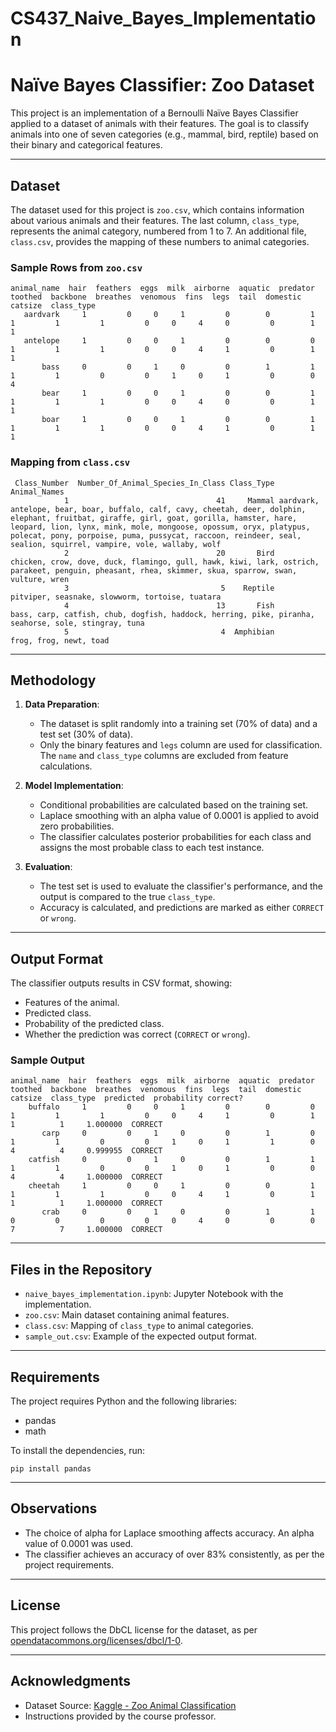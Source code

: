 # CS437_Naive_Bayes_Implementation

# Naïve Bayes Classifier: Zoo Dataset

This project is an implementation of a Bernoulli Naïve Bayes Classifier applied to a dataset of animals with their features. The goal is to classify animals into one of seven categories (e.g., mammal, bird, reptile) based on their binary and categorical features.

---

## Dataset
The dataset used for this project is `zoo.csv`, which contains information about various animals and their features. The last column, `class_type`, represents the animal category, numbered from 1 to 7. An additional file, `class.csv`, provides the mapping of these numbers to animal categories.

### Sample Rows from `zoo.csv`
```
animal_name  hair  feathers  eggs  milk  airborne  aquatic  predator  toothed  backbone  breathes  venomous  fins  legs  tail  domestic  catsize  class_type
   aardvark     1         0     0     1         0        0         1        1         1         1         0     0     4     0         0        1           1
   antelope     1         0     0     1         0        0         0        1         1         1         0     0     4     1         0        1           1
       bass     0         0     1     0         0        1         1        1         1         0         0     1     0     1         0        0           4
       bear     1         0     0     1         0        0         1        1         1         1         0     0     4     0         0        1           1
       boar     1         0     0     1         0        0         1        1         1         1         0     0     4     1         0        1           1
```

### Mapping from `class.csv`
```
 Class_Number  Number_Of_Animal_Species_In_Class Class_Type                                                                                                                                                                                                                                                                                                                        Animal_Names
            1                                 41     Mammal aardvark, antelope, bear, boar, buffalo, calf, cavy, cheetah, deer, dolphin, elephant, fruitbat, giraffe, girl, goat, gorilla, hamster, hare, leopard, lion, lynx, mink, mole, mongoose, opossum, oryx, platypus, polecat, pony, porpoise, puma, pussycat, raccoon, reindeer, seal, sealion, squirrel, vampire, vole, wallaby, wolf
            2                                 20       Bird                                                                                                                                                                                chicken, crow, dove, duck, flamingo, gull, hawk, kiwi, lark, ostrich, parakeet, penguin, pheasant, rhea, skimmer, skua, sparrow, swan, vulture, wren
            3                                  5    Reptile                                                                                                                                                                                                                                                                                     pitviper, seasnake, slowworm, tortoise, tuatara
            4                                 13       Fish                                                                                                                                                                                                                                 bass, carp, catfish, chub, dogfish, haddock, herring, pike, piranha, seahorse, sole, stingray, tuna
            5                                  4  Amphibian                                                                                                                                                                                                                                                                                                              frog, frog, newt, toad
```

---

## Methodology
1. **Data Preparation**:
    - The dataset is split randomly into a training set (70% of data) and a test set (30% of data).
    - Only the binary features and `legs` column are used for classification. The `name` and `class_type` columns are excluded from feature calculations.

2. **Model Implementation**:
    - Conditional probabilities are calculated based on the training set.
    - Laplace smoothing with an alpha value of 0.0001 is applied to avoid zero probabilities.
    - The classifier calculates posterior probabilities for each class and assigns the most probable class to each test instance.

3. **Evaluation**:
    - The test set is used to evaluate the classifier's performance, and the output is compared to the true `class_type`.
    - Accuracy is calculated, and predictions are marked as either `CORRECT` or `wrong`.

---

## Output Format
The classifier outputs results in CSV format, showing:
- Features of the animal.
- Predicted class.
- Probability of the predicted class.
- Whether the prediction was correct (`CORRECT` or `wrong`).

### Sample Output
```
animal_name  hair  feathers  eggs  milk  airborne  aquatic  predator  toothed  backbone  breathes  venomous  fins  legs  tail  domestic  catsize  class_type  predicted  probability correct?
    buffalo     1         0     0     1         0        0         0        1         1         1         0     0     4     1         0        1           1          1     1.000000  CORRECT
       carp     0         0     1     0         0        1         0        1         1         0         0     1     0     1         1        0           4          4     0.999955  CORRECT
    catfish     0         0     1     0         0        1         1        1         1         0         0     1     0     1         0        0           4          4     1.000000  CORRECT
    cheetah     1         0     0     1         0        0         1        1         1         1         0     0     4     1         0        1           1          1     1.000000  CORRECT
       crab     0         0     1     0         0        1         1        0         0         0         0     0     4     0         0        0           7          7     1.000000  CORRECT
```

---

## Files in the Repository
- `naive_bayes_implementation.ipynb`: Jupyter Notebook with the implementation.
- `zoo.csv`: Main dataset containing animal features.
- `class.csv`: Mapping of `class_type` to animal categories.
- `sample_out.csv`: Example of the expected output format.

---

## Requirements
The project requires Python and the following libraries:
- pandas
- math

To install the dependencies, run:
```
pip install pandas
```

---

## Observations
- The choice of alpha for Laplace smoothing affects accuracy. An alpha value of 0.0001 was used.
- The classifier achieves an accuracy of over 83% consistently, as per the project requirements.

---

## License
This project follows the DbCL license for the dataset, as per [opendatacommons.org/licenses/dbcl/1-0](https://opendatacommons.org/licenses/dbcl/1-0).

---

## Acknowledgments
- Dataset Source: [Kaggle - Zoo Animal Classification](https://www.kaggle.com/datasets/uciml/zoo-animal-classification)
- Instructions provided by the course professor.

